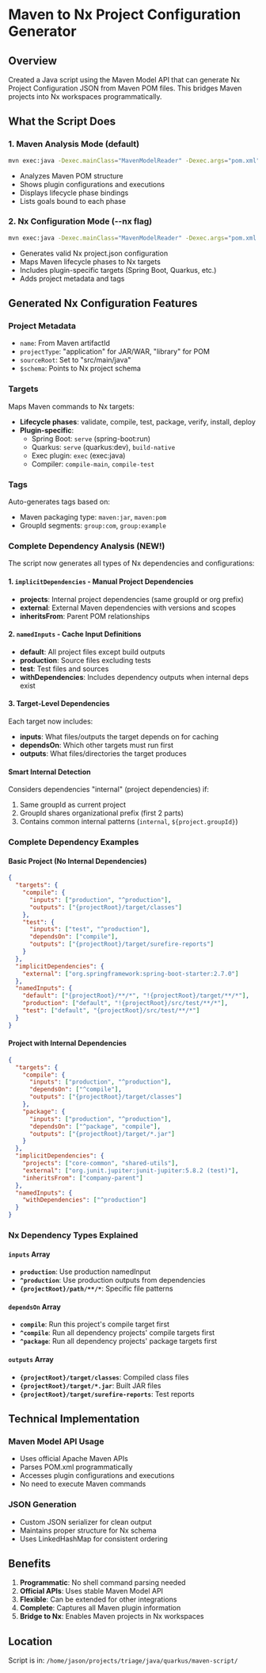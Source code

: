 # Maven to Nx Project Configuration Generator

## Overview
Created a Java script using the Maven Model API that can generate Nx Project Configuration JSON from Maven POM files. This bridges Maven projects into Nx workspaces programmatically.

## What the Script Does

### 1. Maven Analysis Mode (default)
```bash
mvn exec:java -Dexec.mainClass="MavenModelReader" -Dexec.args="pom.xml"
```
- Analyzes Maven POM structure
- Shows plugin configurations and executions
- Displays lifecycle phase bindings
- Lists goals bound to each phase

### 2. Nx Configuration Mode (--nx flag)
```bash
mvn exec:java -Dexec.mainClass="MavenModelReader" -Dexec.args="pom.xml --nx"
```
- Generates valid Nx project.json configuration
- Maps Maven lifecycle phases to Nx targets
- Includes plugin-specific targets (Spring Boot, Quarkus, etc.)
- Adds project metadata and tags

## Generated Nx Configuration Features

### Project Metadata
- `name`: From Maven artifactId
- `projectType`: "application" for JAR/WAR, "library" for POM
- `sourceRoot`: Set to "src/main/java"
- `$schema`: Points to Nx project schema

### Targets
Maps Maven commands to Nx targets:
- **Lifecycle phases**: validate, compile, test, package, verify, install, deploy
- **Plugin-specific**: 
  - Spring Boot: `serve` (spring-boot:run)
  - Quarkus: `serve` (quarkus:dev), `build-native`
  - Exec plugin: `exec` (exec:java)
  - Compiler: `compile-main`, `compile-test`

### Tags
Auto-generates tags based on:
- Maven packaging type: `maven:jar`, `maven:pom`
- GroupId segments: `group:com`, `group:example`

### Complete Dependency Analysis (NEW!)
The script now generates all types of Nx dependencies and configurations:

#### 1. `implicitDependencies` - Manual Project Dependencies
- **projects**: Internal project dependencies (same groupId or org prefix)
- **external**: External Maven dependencies with versions and scopes
- **inheritsFrom**: Parent POM relationships

#### 2. `namedInputs` - Cache Input Definitions
- **default**: All project files except build outputs
- **production**: Source files excluding tests
- **test**: Test files and sources
- **withDependencies**: Includes dependency outputs when internal deps exist

#### 3. Target-Level Dependencies
Each target now includes:
- **inputs**: What files/outputs the target depends on for caching
- **dependsOn**: Which other targets must run first
- **outputs**: What files/directories the target produces

#### Smart Internal Detection
Considers dependencies "internal" (project dependencies) if:
1. Same groupId as current project
2. GroupId shares organizational prefix (first 2 parts)
3. Contains common internal patterns (`internal`, `${project.groupId}`)

### Complete Dependency Examples

#### Basic Project (No Internal Dependencies)
```json
{
  "targets": {
    "compile": {
      "inputs": ["production", "^production"],
      "outputs": ["{projectRoot}/target/classes"]
    },
    "test": {
      "inputs": ["test", "^production"],
      "dependsOn": ["compile"],
      "outputs": ["{projectRoot}/target/surefire-reports"]
    }
  },
  "implicitDependencies": {
    "external": ["org.springframework:spring-boot-starter:2.7.0"]
  },
  "namedInputs": {
    "default": ["{projectRoot}/**/*", "!{projectRoot}/target/**/*"],
    "production": ["default", "!{projectRoot}/src/test/**/*"],
    "test": ["default", "{projectRoot}/src/test/**/*"]
  }
}
```

#### Project with Internal Dependencies
```json
{
  "targets": {
    "compile": {
      "inputs": ["production", "^production"],
      "dependsOn": ["^compile"],
      "outputs": ["{projectRoot}/target/classes"]
    },
    "package": {
      "inputs": ["production", "^production"],
      "dependsOn": ["^package", "compile"],
      "outputs": ["{projectRoot}/target/*.jar"]
    }
  },
  "implicitDependencies": {
    "projects": ["core-common", "shared-utils"],
    "external": ["org.junit.jupiter:junit-jupiter:5.8.2 (test)"],
    "inheritsFrom": ["company-parent"]
  },
  "namedInputs": {
    "withDependencies": ["^production"]
  }
}
```

### Nx Dependency Types Explained

#### `inputs` Array
- **`production`**: Use production namedInput
- **`^production`**: Use production outputs from dependencies
- **`{projectRoot}/path/**/*`**: Specific file patterns

#### `dependsOn` Array  
- **`compile`**: Run this project's compile target first
- **`^compile`**: Run all dependency projects' compile targets first
- **`^package`**: Run all dependency projects' package targets first

#### `outputs` Array
- **`{projectRoot}/target/classes`**: Compiled class files
- **`{projectRoot}/target/*.jar`**: Built JAR files
- **`{projectRoot}/target/surefire-reports`**: Test reports

## Technical Implementation

### Maven Model API Usage
- Uses official Apache Maven APIs
- Parses POM.xml programmatically
- Accesses plugin configurations and executions
- No need to execute Maven commands

### JSON Generation
- Custom JSON serializer for clean output
- Maintains proper structure for Nx schema
- Uses LinkedHashMap for consistent ordering

## Benefits

1. **Programmatic**: No shell command parsing needed
2. **Official APIs**: Uses stable Maven Model API
3. **Flexible**: Can be extended for other integrations
4. **Complete**: Captures all Maven plugin information
5. **Bridge to Nx**: Enables Maven projects in Nx workspaces

## Location
Script is in: `/home/jason/projects/triage/java/quarkus/maven-script/`